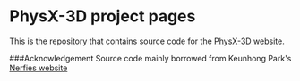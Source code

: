 # PhysX-3D project pages

This is the repository that contains source code for the [PhysX-3D website](https://physx-3d.github.io).


###Acknowledgement
Source code mainly borrowed from Keunhong Park's [Nerfies website](https://nerfies.github.io/)